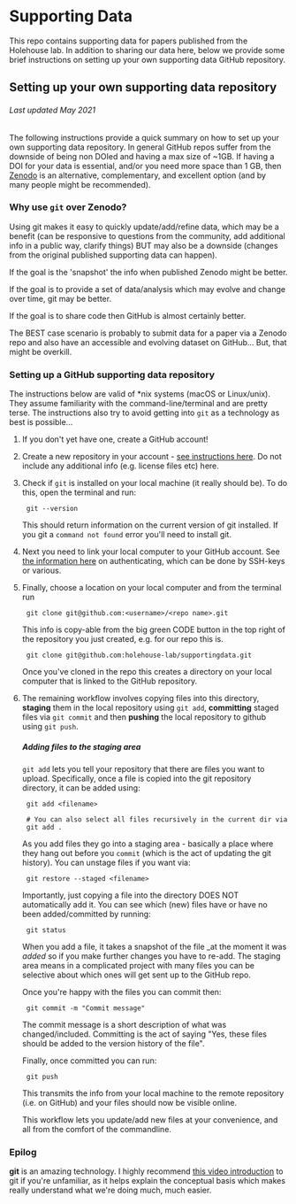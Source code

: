 # Supporting Data
This repo contains supporting data for papers published from the Holehouse lab. In addition to sharing our data here, below we provide some brief instructions on setting up your own supporting data GitHub repository. 


## Setting up your own  supporting data repository
###### Last updated May 2021
The following instructions provide a quick summary on how to set up your own supporting data repository. In general GitHub repos suffer from the downside of being non DOIed and having a max size of ~1GB. If having a DOI for your data is essential, and/or you need more space than 1 GB, then [Zenodo](https://zenodo.org/) is an alternative, complementary, and excellent option (and by many people might be recommended). 

### Why use `git` over Zenodo?
Using git makes it easy to quickly update/add/refine data, which may be a benefit (can be responsive to questions from the community, add additional info in a public way, clarify things) BUT may also be a downside (changes from the original published supporting data can happen). 

If the goal is the 'snapshot' the info when published Zenodo might be better. 

If the goal is to provide a set of data/analysis which may evolve and change over time, git may be better.

If the goal is to share code then GitHub is almost certainly better.

The BEST case scenario is probably to submit data for a paper via a Zenodo repo and also have an accessible and evolving dataset on GitHub... But, that might be overkill. 

### Setting up a GitHub supporting data repository

The instructions below are valid of *nix systems (macOS or Linux/unix). They assume familiarity with the command-line/terminal and are pretty terse. The instructions also try to avoid getting into `git` as a technology as best is possible...  

1. If you don't yet have one, create a GitHub account!

2. Create a new repository in your account - [see instructions here](https://docs.github.com/en/github/getting-started-with-github/create-a-repo). Do not include any additional info (e.g. license files etc) here.

3. Check if `git` is installed on your local machine (it really should be). To do this, open the terminal and run:

		git --version
		
	This should return information on the current version of git installed. If you git a `command not found` error you'll need to install git.
	
4. Next you need to link your local computer to your GitHub account. See [the information here](https://docs.github.com/en/github/authenticating-to-github/about-authentication-to-github) on authenticating, which can be done by SSH-keys or various.

5. Finally, choose a location on your local computer and from the terminal run
 
		git clone git@github.com:<username>/<repo name>.git
	This info is copy-able from the big green CODE button in the top right of the repository you just created, e.g. for our repo this is.
	
		git clone git@github.com:holehouse-lab/supportingdata.git


	Once you've cloned in the repo this creates a directory on your local computer that is linked to the GitHub repository. 

6. The remaining workflow involves copying files into this directory, **staging** them in the local repository using `git add`, **committing** staged files via `git commit` and then **pushing** the local repository to github using `git push`.
	
	##### Adding files to the staging area
	`git add` lets you tell your repository that there are files you want to upload. Specifically, once a file is copied into the git repository directory, it can be added using:
				
		git add <filename>
		
		# You can also select all files recursively in the current dir via
		git add .
		
	As you add files they go into a staging area - basically a place where they hang out before you `commit` (which is the act of updating the git history). You can unstage files if you want via:
	
		git restore --staged <filename>

	Importantly, just copying a file into the directory DOES NOT automatically add it. You can see which (new) files have or have no been added/committed by running:
	
		git status
		
	When you add a file, it takes a snapshot of the file _at the moment it was *added* so if you make further changes you have to re-add. The staging area means in a complicated project with many files you can be selective about which ones will get sent up to the GitHub repo.
	
	Once you're happy with the files you can commit then:
	
		git commit -m "Commit message"
		
	The commit message is a short description of what was changed/included. Committing is the act of saying "Yes, these files should be added to the version history of the file". 
	
	Finally, once committed you can run:
	
		git push
		
	This transmits the info from your local machine to the remote repository (i.e. on GitHub) and your files should now be visible online. 
	
	This workflow lets you update/add new files at your convenience, and all from the comfort of the commandline.
	
	
	
### Epilog
**git** is an amazing technology. I highly recommend [this video introduction](https://missing.csail.mit.edu/2020/version-control/) to git if you're unfamiliar, as it helps explain the conceptual basis which makes really understand what we're doing much, much easier.
			
			